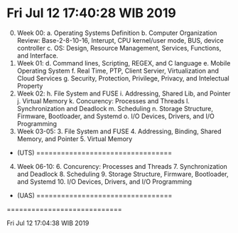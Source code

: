 ---
---
Fri Jul 12 17:40:28 WIB 2019
============================

0. Week 00:
   a. Operating Systems Definition
   b. Computer Organization Review: Base-2-8-10-16, Interupt, CPU kernel/user mode, BUS, device controller
   c. OS: Design, Resource Management, Services, Functions, and Interface.
1. Week 01:
   d. Command lines, Scripting, REGEX, and C language
   e. Mobile Operating System
   f. Real Time, PTP, Client Servier, Virtualization and Cloud Services
   g. Security, Protection, Privilege, Privacy, and Intelectual Property
2. Week 02:
   h. File System and FUSE
   i. Addressing, Shared Lib, and Pointer
   j. Virtual Memory
   k. Concurency: Processes and Threads
   l. Synchronization and Deadlock
   m. Scheduling
   n. Storage Structure, Firmware, Bootloader, and Systemd
   o. I/O Devices, Drivers, and I/O Programming
3. Week 03-05:
   3. File System and FUSE
   4. Addressing, Binding, Shared Memory, and Pointer
   5. Virtual Memory
- (UTS) =================================
4. Week 06-10:
   6. Concurency: Processes and Threads
   7. Synchronization and Deadlock
   8. Scheduling
   9. Storage Structure, Firmware, Bootloader, and Systemd
   10. I/O Devices, Drivers, and I/O Programming
- (UAS) =================================

============================

Fri Jul 12 17:04:38 WIB 2019
